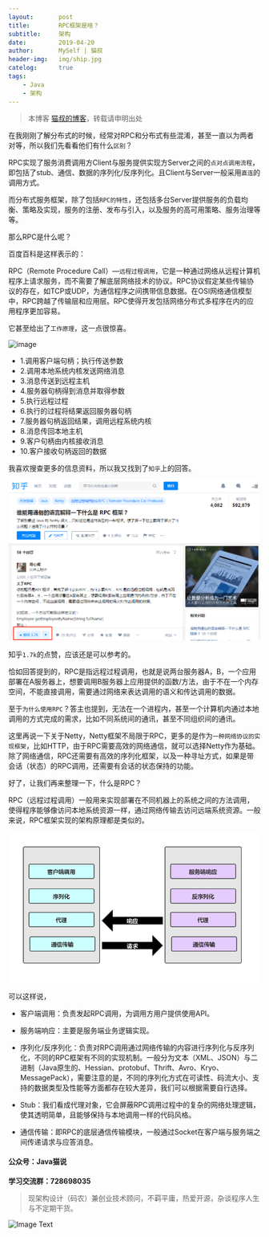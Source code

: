 ```yaml
---
layout:       post
title:        RPC框架是啥？
subtitle:     架构
date:         2019-04-20
author:       MySelf | 猫叔
header-img:   img/ship.jpg
catelog:      true
tags:
    - Java
    - 架构
---
```


> 本博客 [猫叔的博客](https://unclecatmyself.github.io/)，转载请申明出处

在我刚刚了解分布式的时候，经常对RPC和分布式有些混淆，甚至一直以为两者对等，所以我们先看看他们有什么`区别`？

RPC实现了服务消费调用方Client与服务提供实现方Server之间的`点对点调用流程`，即包括了stub、通信、数据的序列化/反序列化。且Client与Server一般采用`直连`的调用方式。

而分布式服务框架，除了包括`RPC的特性`，还包括多台Server提供服务的负载均衡、策略及实现，服务的注册、发布与引入，以及服务的高可用策略、服务治理等等。

那么RPC是什么呢？

百度百科是这样表示的：

RPC（Remote Procedure Call）—`远程过程调用`，它是一种通过网络从远程计算机程序上请求服务，而不需要了解底层网络技术的协议。RPC协议假定某些传输协议的存在，如TCP或UDP，为通信程序之间携带信息数据。在OSI网络通信模型中，RPC跨越了传输层和应用层。RPC使得开发包括网络分布式多程序在内的应用程序更加容易。

它甚至给出了`工作原理`，这一点很惊喜。

![image](https://gss3.bdstatic.com/7Po3dSag_xI4khGkpoWK1HF6hhy/baike/c0%3Dbaike80%2C5%2C5%2C80%2C26/sign=88d234b10b46f21fdd395601974d0005/18d8bc3eb13533fadd93e964a9d3fd1f41345b56.jpg)

* 1.调用客户端句柄；执行传送参数
* 2.调用本地系统内核发送网络消息
* 3.消息传送到远程主机
* 4.服务器句柄得到消息并取得参数
* 5.执行远程过程
* 6.执行的过程将结果返回服务器句柄
* 7.服务器句柄返回结果，调用远程系统内核
* 8.消息传回本地主机
* 9.客户句柄由内核接收消息
* 10.客户接收句柄返回的数据

我喜欢搜查更多的信息资料，所以我又找到了`知乎`上的回答。

![image](https://raw.githubusercontent.com/UncleCatMySelf/img-myself/master/img/Architecture/rpc-%E7%9F%A5%E4%B9%8E.png)

知乎`1.7k`的点赞，应该还是可以参考的。

恰如回答提到的，RPC是指远程过程调用，也就是说两台服务器A，B，一个应用部署在A服务器上，想要调用B服务器上应用提供的函数/方法，由于不在一个内存空间，不能直接调用，需要通过网络来表达调用的语义和传达调用的数据。

至于`为什么使用RPC`？答主也提到，无法在一个进程内，甚至一个计算机内通过本地调用的方式完成的需求，比如不同系统间的通讯，甚至不同组织间的通讯。

这里再说一下关于Netty，Netty框架不局限于RPC，更多的是作为`一种网络协议的实现框架`，比如HTTP，由于RPC需要高效的网络通信，就可以选择Netty作为基础。除了网络通信，RPC还需要有高效的序列化框架，以及一种寻址方式，如果是带会话（状态）的RPC调用，还需要有会话的状态保持的功能。

好了，让我们再来整理一下，什么是RPC？

RPC（远程过程调用）一般用来实现部署在不同机器上的系统之间的方法调用，使得程序能够像访问本地系统资源一样，通过网络传输去访问远端系统资源。一般来说，RPC框架实现的架构原理都是类似的。

![image](https://raw.githubusercontent.com/UncleCatMySelf/img-myself/master/img/Architecture/RPC%E6%9E%B6%E6%9E%84.png)

可以这样说，

* 客户端调用：负责发起RPC调用，为调用方用户提供使用API。

* 服务端响应：主要是服务端业务逻辑实现。

* 序列化/反序列化：负责对RPC调用通过网络传输的内容进行序列化与反序列化，不同的RPC框架有不同的实现机制。一般分为文本（XML、JSON）与二进制（Java原生的、Hessian、protobuf、Thrift、Avro、Kryo、MessagePack），需要注意的是，不同的序列化方式在可读性、码流大小、支持的数据类型及性能等方面都存在较大差异，我们可以根据需要自行选择。

* Stub：我们看成代理对象，它会屏蔽RPC调用过程中的复杂的网络处理逻辑，使其透明简单，且能够保持与本地调用一样的代码风格。

* 通信传输：即RPC的底层通信传输模块，一般通过Socket在客户端与服务端之间传递请求与应答消息。

#### 公众号：Java猫说

**学习交流群：728698035**

> 现架构设计（码农）兼创业技术顾问，不羁平庸，热爱开源，杂谈程序人生与不定期干货。

![Image Text](https://user-gold-cdn.xitu.io/2018/12/28/167f41f1a5729856?w=344&h=344&f=jpeg&s=8231)

